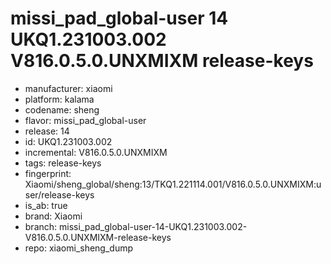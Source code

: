 # missi_pad_global-user 14 UKQ1.231003.002 V816.0.5.0.UNXMIXM release-keys
- manufacturer: xiaomi
- platform: kalama
- codename: sheng
- flavor: missi_pad_global-user
- release: 14
- id: UKQ1.231003.002
- incremental: V816.0.5.0.UNXMIXM
- tags: release-keys
- fingerprint: Xiaomi/sheng_global/sheng:13/TKQ1.221114.001/V816.0.5.0.UNXMIXM:user/release-keys
- is_ab: true
- brand: Xiaomi
- branch: missi_pad_global-user-14-UKQ1.231003.002-V816.0.5.0.UNXMIXM-release-keys
- repo: xiaomi_sheng_dump
